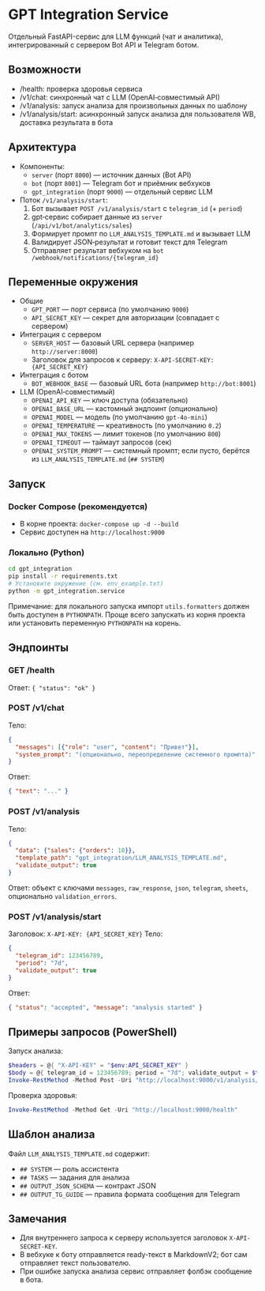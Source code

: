 # GPT Integration Service

Отдельный FastAPI-сервис для LLM функций (чат и аналитика), интегрированный с сервером Bot API и Telegram ботом.

## Возможности
- /health: проверка здоровья сервиса
- /v1/chat: синхронный чат с LLM (OpenAI‑совместимый API)
- /v1/analysis: запуск анализа для произвольных данных по шаблону
- /v1/analysis/start: асинхронный запуск анализа для пользователя WB, доставка результата в бота

## Архитектура
- Компоненты:
  - `server` (порт `8000`) — источник данных (Bot API)
  - `bot` (порт `8001`) — Telegram бот и приёмник вебхуков
  - `gpt_integration` (порт `9000`) — отдельный сервис LLM
- Поток `/v1/analysis/start`:
  1) Бот вызывает `POST /v1/analysis/start` с `telegram_id` (+ `period`)
  2) gpt‑сервис собирает данные из `server` (`/api/v1/bot/analytics/sales`)
  3) Формирует промпт по `LLM_ANALYSIS_TEMPLATE.md` и вызывает LLM
  4) Валидирует JSON‑результат и готовит текст для Telegram
  5) Отправляет результат вебхуком на `bot /webhook/notifications/{telegram_id}`

## Переменные окружения
- Общие
  - `GPT_PORT` — порт сервиса (по умолчанию `9000`)
  - `API_SECRET_KEY` — секрет для авторизации (совпадает с сервером)
- Интеграция с сервером
  - `SERVER_HOST` — базовый URL сервера (например `http://server:8000`)
  - Заголовок для запросов к серверу: `X-API-SECRET-KEY: {API_SECRET_KEY}`
- Интеграция с ботом
  - `BOT_WEBHOOK_BASE` — базовый URL бота (например `http://bot:8001`)
- LLM (OpenAI‑совместимый)
  - `OPENAI_API_KEY` — ключ доступа (обязательно)
  - `OPENAI_BASE_URL` — кастомный эндпоинт (опционально)
  - `OPENAI_MODEL` — модель (по умолчанию `gpt-4o-mini`)
  - `OPENAI_TEMPERATURE` — креативность (по умолчанию `0.2`)
  - `OPENAI_MAX_TOKENS` — лимит токенов (по умолчанию `800`)
  - `OPENAI_TIMEOUT` — таймаут запросов (сек)
  - `OPENAI_SYSTEM_PROMPT` — системный промпт; если пусто, берётся из `LLM_ANALYSIS_TEMPLATE.md` (`## SYSTEM`)

## Запуск
### Docker Compose (рекомендуется)
- В корне проекта: `docker-compose up -d --build`
- Сервис доступен на `http://localhost:9000`

### Локально (Python)
```bash
cd gpt_integration
pip install -r requirements.txt
# Установите окружение (см. env_example.txt)
python -m gpt_integration.service
```
Примечание: для локального запуска импорт `utils.formatters` должен быть доступен в `PYTHONPATH`. Проще всего запускать из корня проекта или установить переменную `PYTHONPATH` на корень.

## Эндпоинты
### GET /health
Ответ: `{ "status": "ok" }`

### POST /v1/chat
Тело:
```json
{
  "messages": [{"role": "user", "content": "Привет"}],
  "system_prompt": "(опционально, переопределение системного промпта)"
}
```
Ответ:
```json
{ "text": "..." }
```

### POST /v1/analysis
Тело:
```json
{
  "data": {"sales": {"orders": 10}},
  "template_path": "gpt_integration/LLM_ANALYSIS_TEMPLATE.md",
  "validate_output": true
}
```
Ответ: объект с ключами `messages`, `raw_response`, `json`, `telegram`, `sheets`, опционально `validation_errors`.

### POST /v1/analysis/start
Заголовок: `X-API-KEY: {API_SECRET_KEY}`
Тело:
```json
{
  "telegram_id": 123456789,
  "period": "7d",
  "validate_output": true
}
```
Ответ:
```json
{ "status": "accepted", "message": "analysis started" }
```

## Примеры запросов (PowerShell)
Запуск анализа:
```powershell
$headers = @{ "X-API-KEY" = "$env:API_SECRET_KEY" }
$body = @{ telegram_id = 123456789; period = "7d"; validate_output = $true } | ConvertTo-Json
Invoke-RestMethod -Method Post -Uri "http://localhost:9000/v1/analysis/start" -Headers $headers -ContentType "application/json" -Body $body
```
Проверка здоровья:
```powershell
Invoke-RestMethod -Method Get -Uri "http://localhost:9000/health"
```

## Шаблон анализа
Файл `LLM_ANALYSIS_TEMPLATE.md` содержит:
- `## SYSTEM` — роль ассистента
- `## TASKS` — задания для анализа
- `## OUTPUT_JSON_SCHEMA` — контракт JSON
- `## OUTPUT_TG_GUIDE` — правила формата сообщения для Telegram

## Замечания
- Для внутреннего запроса к серверу используется заголовок `X-API-SECRET-KEY`.
- В вебхуке к боту отправляется ready‑текст в MarkdownV2; бот сам отправляет текст пользователю.
- При ошибке запуска анализа сервис отправляет фолбэк сообщение в бота.